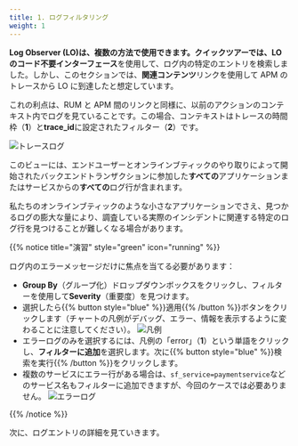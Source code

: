 ```yaml
---
title: 1. ログフィルタリング
weight: 1
---
```


**Log Observer (LO)**は、複数の方法で使用できます。クイックツアーでは、LO の**コード不要インターフェース**を使用して、ログ内の特定のエントリを検索しました。しかし、このセクションでは、**関連コンテンツ**リンクを使用して APM のトレースから LO に到達したと想定しています。

これの利点は、RUM と APM 間のリンクと同様に、以前のアクションのコンテキスト内でログを見ていることです。この場合、コンテキストはトレースの時間枠（**1**）と**trace_id**に設定されたフィルター（**2**）です。

![トレースログ](../images/log-observer-trace-logs.png)

このビューには、エンドユーザーとオンラインブティックのやり取りによって開始されたバックエンドトランザクションに参加した**すべての**アプリケーションまたはサービスからの**すべての**ログ行が含まれます。

私たちのオンラインブティックのような小さなアプリケーションでさえ、見つかるログの膨大な量により、調査している実際のインシデントに関連する特定のログ行を見つけることが難しくなる場合があります。

{{% notice title="演習" style="green" icon="running" %}}

ログ内のエラーメッセージだけに焦点を当てる必要があります：

- **Group By**（グループ化）ドロップダウンボックスをクリックし、フィルターを使用して**Severity**（重要度）を見つけます。
- 選択したら{{% button style="blue" %}}適用{{% /button %}}ボタンをクリックします（チャートの凡例がデバッグ、エラー、情報を表示するように変わることに注意してください）。
  ![凡例](../images/severity-logs.png)
- エラーログのみを選択するには、凡例の「error」（**1**）という単語をクリックし、**フィルターに追加**を選択します。次に{{% button style="blue" %}}検索を実行{{% /button %}}をクリックします。
- 複数のサービスにエラー行がある場合は、`sf_service=paymentservice`などのサービス名もフィルターに追加できますが、今回のケースでは必要ありません。
  ![エラーログ](../images/log-observer-errors.png)

{{% /notice %}}

次に、ログエントリの詳細を見ていきます。
